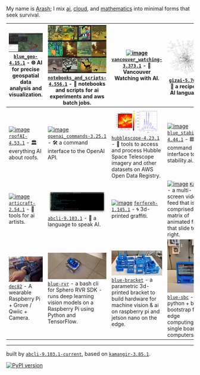 My name is [Arash](http://kamangir.net/); I mix [ai](https://github.com/kamangir/roofAI), [cloud](https://github.com/kamangir/hubble), and [mathematics](https://github.com/kamangir/giza) into minimal forms that seek survival.

| [![image](https://github.com/kamangir/assets/raw/main/nbs/ukraine-timemap/QGIS.png?raw=true)](https://github.com/kamangir/blue-geo) [`blue_geo-4.15.1`](https://github.com/kamangir/blue-geo) - 🌐 AI for precise geospatial data analysis and visualization. | [![image](https://github.com/kamangir/assets/raw/main/nbs/3x4.jpg?raw=true)](https://github.com/kamangir/notebooks-and-scripts) [`notebooks_and_scripts-4.556.1`](https://github.com/kamangir/notebooks-and-scripts) - 📜 notebooks and scripts for ai experiments and aws batch jobs. | [![image](https://user-images.githubusercontent.com/1007567/196573547-b1c71b3b-7fac-4d2c-bba0-a87b063830da.png)](https://github.com/kamangir/vancouver-watching) [`vancouver_watching-3.373.1`](https://github.com/kamangir/vancouver-watching) - 🌈 Vancouver Watching with AI. | [![image](https://github.com/kamangir/giza/raw/main/assets/giza.png)](https://github.com/kamangir/giza) [`gizai-5.76.1`](https://github.com/kamangir/giza) - 🔻 a recipe for AI languages. |
| --- | --- | --- | --- |
| [![image](https://github.com/kamangir/assets/blob/main/2023-10-28-16-28-36-88493-predict.gif?raw=true)](https://github.com/kamangir/roofAI) [`roofAI-4.53.1`](https://github.com/kamangir/roofAI) - 🏛️ everything AI about roofs. | [![image](https://github.com/kamangir/openai-commands/raw/main/assets/carrot.png)](https://github.com/kamangir/openai-commands) [`openai_commands-3.25.1`](https://github.com/kamangir/openai-commands) - 🛠️ a command interface to the OpenAI API. | [![image](https://github.com/kamangir/hubble/raw/main/assets/hst/u4ge0106r_c0m.gif)](https://github.com/kamangir/hubble) [`hubblescope-4.23.1`](https://github.com/kamangir/hubble) - 🔭 tools to access and process Hubble Space Telescope imagery and other datasets on AWS Open Data Registry. | [![image](https://github.com/kamangir/AI-ART/raw/main/blue-stability/blue_stability.gif)](https://github.com/kamangir/blue-stability) [`blue_stability-4.44.1`](https://github.com/kamangir/blue-stability) - 🟦 a command interface to stability.ai. |
| [![image](https://github.com/kamangir/openai-commands/raw/main/assets/DALL-E.png?raw=1)](https://github.com/kamangir/aiart) [`articraft-2.54.1`](https://github.com/kamangir/aiart) - 🎨 tools for ai artists. | [![image](https://github.com/kamangir/awesome-bash-cli/raw/main/assets/marquee.png)](https://github.com/kamangir/awesome-bash-cli) [`abcli-9.103.1`](https://github.com/kamangir/awesome-bash-cli) - 🚀 a language to speak AI. | [![image](https://user-images.githubusercontent.com/1007567/221448494-d57e08c1-625b-499e-a576-81894f112d6a.jpg)](https://github.com/kamangir/ferfereh) [`ferfereh-1.145.1`](https://github.com/kamangir/ferfereh) - 🌀 3d-printed graffiti. | [![image](https://kamangir-public.s3.ca-central-1.amazonaws.com/Canadians_v11.gif)](https://github.com/kamangir/Kanata) [`Kanata`](https://github.com/kamangir/Kanata) - a multi-screen video feed that is comprised of a matrix of animated faces that slide to the right. |
| [![image](https://github.com/kamangir/blue-bracket/raw/main/images/dec82-6.jpg)](https://github.com/kamangir/dec82) [`dec82`](https://github.com/kamangir/dec82) - A wearable Raspberry Pi + Grove / Qwiic + Camera. | [![image](https://github.com/kamangir/blue-rvr/raw/master/abcli/assets/marquee.jpeg)](https://github.com/kamangir/blue-rvr) [`blue-rvr`](https://github.com/kamangir/blue-rvr) - a bash cli for Sphero RVR SDK - runs deep learning vision models on a Raspberry Pi using Python and TensorFlow. | [![image](https://github.com/kamangir/blue-bracket/raw/main/images/marquee.jpg)](https://github.com/kamangir/blue-bracket) [`blue-bracket`](https://github.com/kamangir/blue-bracket) - a parametric 3d-printed bracket to build hardware for machine vision & ai on raspberry pi and jetson nano on the edge. | [![image](https://github.com/kamangir/blue-bracket/raw/main/images/blue3-1.jpg)](https://github.com/kamangir/blue-sbc) [`blue-sbc`](https://github.com/kamangir/blue-sbc) - python + bash bootstrap for edge computing on single board computers. |

---
built by [`abcli-9.103.1-current`](https://github.com/kamangir/awesome-bash-cli), based on [`kamangir-3.85.1`](https://github.com/kamangir/kamangir).

[![PyPI version](https://img.shields.io/pypi/v/kamangir.svg)](https://pypi.org/project/kamangir/)

